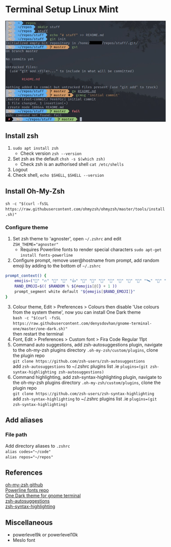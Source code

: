 # Terminal Setup Linux Mint
![image info](./images/linux-mint-zsh.jpg)

## Install zsh
1. `sudo apt install zsh`
    - Check version `zsh --version`
2. Set zsh as the default `chsh -s $(which zsh)`
    - Check zsh is an authorised shell `cat /etc/shells`
3. Logout
4. Check shell, `echo $SHELL`, `$SHELL --version`

## Install Oh-My-Zsh
`sh -c "$(curl -fsSL https://raw.githubusercontent.com/ohmyzsh/ohmyzsh/master/tools/install.sh)"`

### Configure theme
1. Set zsh theme to 'agnoster', open `~/.zshrc` and edit `ZSH_THEME="agnoster"`
    - Requires Powerline fonts to render special characters `sudo apt-get install fonts-powerline`
2. Configure prompt, remove user@hostname from prompt, add random emoji by adding to the bottom of `~/.zshrc`
```bash
prompt_context() {
    emojis=("🚀" "🔥" "👏" "🙌" "👍" "👋" "🎉" "🌮" "🤙" "🐐" "🦍" "🦄" "🛰" "📡" "☄" "🌑" "🌕" "🤖" "👽" "👾" "🎃" "💸")
    RAND_EMOJI=$(( $RANDOM % ${#emojis[@]} + 1 ))
    prompt_segment white default "${emojis[$RAND_EMOJI]}"
}
```
3. Colour theme, Edit > Preferences > Colours then disable 'Use colours from the system theme', now you can install One Dark theme  
`bash -c "$(curl -fsSL https://raw.githubusercontent.com/denysdovhan/gnome-terminal-one/master/one-dark.sh)"`  
then restart the terminal
4. Font, Edit > Preferences > Custom font > Fira Code Regular 11pt
5. Command auto suggestions, add zsh-autosuggestions plugin, navigate to the oh-my-zsh plugins directory `.oh-my-zsh/custom/plugins`, clone the plugin repo  
`git clone https://github.com/zsh-users/zsh-autosuggestions`  
add `zsh-autosuggestions` to ~/.zshrc plugins list .ie `plugins=(git zsh-syntax-highlighting zsh-autosuggestions)` 
6. Command highlighting, add zsh-syntax-highlighting plugin, navigate to the oh-my-zsh plugins directory `.oh-my-zsh/custom/plugins`, clone the plugin repo  
`git clone https://github.com/zsh-users/zsh-syntax-highlighting`  
add `zsh-syntax-highlighting` to ~/.zshrc plugins list .ie `plugins=(git zsh-syntax-highlighting)`  

## Add aliases
### File path
Add directory aliases to `.zshrc`  
`alias codes="~/code"`  
`alias repos="~/repos"`  

## References
<a href="https://github.com/ohmyzsh/ohmyzsh">oh-my-zsh github</a>  
<a href="https://github.com/powerline/fonts">Powerline fonts repo</a>  
<a href="https://github.com/denysdovhan/one-gnome-terminal">One Dark theme for gnome terminal</a>  
<a href="https://github.com/zsh-users/zsh-autosuggestions">zsh-autosuggestions</a>  
<a href="https://github.com/zsh-users/zsh-syntax-highlighting">zsh-syntax-highlighting</a>  

## Miscellaneous
- powerlevel9k or powerlevel10k
- Meslo font
